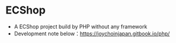 # ECShop
- A ECShop project build by PHP without any framework
- Development note below：https://joychoinjapan.gitbook.io/php/
